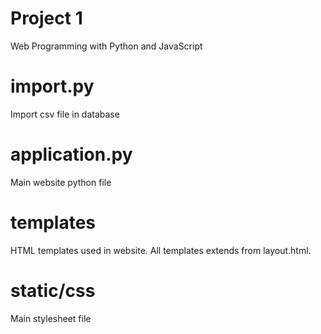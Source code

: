 # Project 1

Web Programming with Python and JavaScript

# import.py

Import csv file in database

# application.py

Main website python file

# templates

HTML templates used in website. 
All templates extends from layout.html.

# static/css

Main stylesheet file
